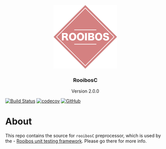 <p align="center">
  <img src="images/logo.png" alt="Rooibos test framework" width="200" height="200"/>
</p>
<h3 align="center">
RooibosC
</h3>
<p align="center">
  Version 2.0.0
</p>

[![Build Status](https://travis-ci.org/georgejecook/rooibosPreprocessor.svg?branch=master)](https://travis-ci.org/georgejecook/rooibosPreprocessor)
[![codecov](https://codecov.io/gh/georgejecook/rooibosPreprocessor/branch/master/graph/badge.svg)](https://codecov.io/gh/georgejecook/rooibosPreprocessor)
[![GitHub](https://img.shields.io/github/release/georgejecook/rooibosPreprocessor.svg?style=flat-square)](https://github.com/georgejecook/rooibosPreprocessor/releases) 

# About

This repo contains the source for `rooibosC` preprocessor, which is used by the  - [Rooibos unit testing framework](https://github.com/georgejecook/rooibos). Please go there for more info.

